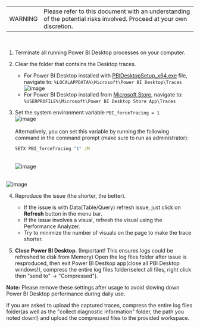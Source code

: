 <br>
<table>
<td>WARNING</td>
<td>Please refer to this document with an understanding of the potential risks involved. Proceed at your own discretion.</td>
</table>
<br>


1. Terminate all running Power BI Desktop processes on your computer.

2. Clear the folder that contains the Desktop traces. 
   - For Power BI Desktop installed with [PBIDesktopSetup_x64.exe](https://aka.ms/pbiSingleInstaller) file, navigate to: `%LOCALAPPDATA%\Microsoft\Power BI Desktop\Traces` 
     <br>![image](https://github.com/1015062E/howto/assets/160798406/a44e79b0-23b3-4359-8b00-f99ad9371925)
   - For Power BI Desktop installed from [Microsoft Store](ms-windows-store:), navigate to: `%USERPROFILE%\Microsoft\Power BI Desktop Store App\Traces`

3. Set the system environment variable `PBI_forceTracing = 1`
   <br>      ![image](https://github.com/1015062E/howto/assets/160798406/c35f758b-f877-4b06-90f9-cff778eb16c8)
   <br><br>Alternatively, you can set this variable by running the following command in the command prompt (make sure to run as administrator):
   ```cmd
   SETX PBI_forceTracing "1" /M
   ```
   <br>      ![image](https://github.com/1015062E/howto/assets/160798406/27c60b97-44f2-4279-9a4b-e49df7b29eed)


<br>![image](https://github.com/user-attachments/assets/bfec31a0-e5cf-41a8-ab04-bad76b3aa78d)<br>

4. Reproduce the issue (the shorter, the better).
   - If the issue is with Data(Table/Query) refresh issue, just click on **Refresh** button in the menu bar.
   - If the issue involves a visual, refresh the visual using the Performance Analyzer.
   - Try to minimize the number of visuals on the page to make the trace shorter.

5. **Close Power BI Desktop**. (Important! This ensures logs could be refreshed to disk from Memory)
Open the log files folder after issue is resproduced, then exit Power BI Destkop app(close all PBI Desktop windows!), compress the entire log files folder(select all files, right click then "send to" -> "Compressed").

**Note:** Please remove these settings after usage to avoid slowing down Power BI Desktop performance during daily use.

If you are asked to upload the captured traces, compress the entire log files folder(as well as the "collect diagnostic information" folder, the path you noted down!) and upload the compressed files to the provided workspace. 
